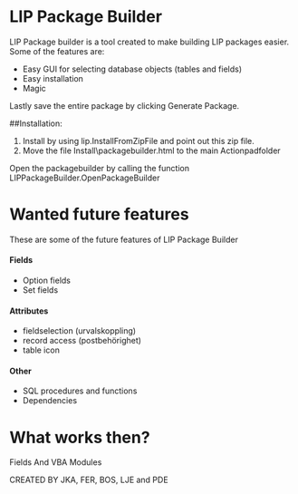 # LIP Package Builder

LIP Package builder is a tool created to make building LIP packages easier.
Some of the features are: 

  - Easy GUI for selecting database objects (tables and fields)
  - Easy installation
  - Magic

Lastly save the entire package by clicking Generate Package.

##Installation:
1. Install by using lip.InstallFromZipFile and point out this zip file.
2. Move the file Install\packagebuilder.html to the main Actionpadfolder

Open the packagebuilder by calling the function LIPPackageBuilder.OpenPackageBuilder


# Wanted future features
These are some of the future features of LIP Package Builder
#### Fields
- Option fields
- Set fields

#### Attributes
- fieldselection (urvalskoppling)
- record access (postbehörighet)
- table icon


#### Other
- SQL procedures and functions 
- Dependencies 

# What works then?
Fields And VBA Modules



CREATED BY JKA, FER, BOS, LJE and PDE
